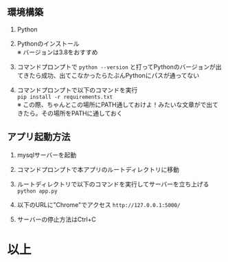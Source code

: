 ## 環境構築

1. Python

1. Pythonのインストール  
※ バージョンは3.8をおすすめ
        
1. コマンドプロンプトで `python --version` と打ってPythonのバージョンが出てきたら成功、出てこなかったらたぶんPythonにパスが通ってない

1. コマンドプロンプトで以下のコマンドを実行  
```pip install -r requirements.txt```  
 ※ この際、ちゃんとこの場所にPATH通しておけよ！みたいな文章がで出てきたら。その場所をPATHに通しておく
        
 


## アプリ起動方法

1. mysqlサーバーを起動

1. コマンドプロンプトで本アプリのルートディレクトリに移動

1. ルートディレクトリで以下のコマンドを実行してサーバーを立ち上げる
 ```python app.py```

1. 以下のURLに"Chrome"でアクセス
```http://127.0.0.1:5000/```

1. サーバーの停止方法はCtrl+C
    

# 以上
